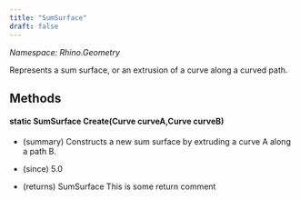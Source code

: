 ```yaml
---
title: "SumSurface"
draft: false
---
```


*Namespace: Rhino.Geometry*

   Represents a sum surface, or an extrusion of a curve along a curved path.
   
## Methods
#### static SumSurface Create(Curve curveA,Curve curveB)
- (summary) 
     Constructs a new sum surface by extruding a curve A along a path B.
     
- (since) 5.0
- (returns) SumSurface This is some return comment
